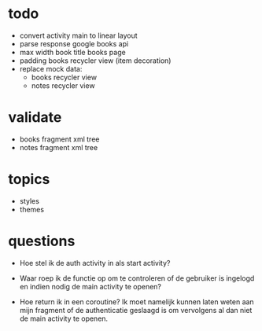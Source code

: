 # todo

- convert activity main to linear layout
- parse response google books api
- max width book title books page
- padding books recycler view (item decoration)
- replace mock data:
  - books recycler view
  - notes recycler view


# validate

- books fragment xml tree
- notes fragment xml tree

# topics

- styles
- themes

# questions

- Hoe stel ik de auth activity in als start activity?

- Waar roep ik de functie op om te controleren of de gebruiker is ingelogd en indien nodig de main activity te openen?

- Hoe return ik in een coroutine? Ik moet namelijk kunnen laten weten aan mijn fragment of de authenticatie geslaagd is om vervolgens al dan niet de main activity te openen.

  

  